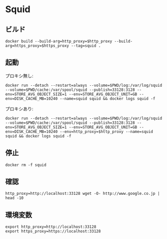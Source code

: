 # Squid

## ビルド

    docker build --build-arg=http_proxy=$http_proxy --build-arg=https_proxy=$https_proxy --tag=squid .

## 起動

プロキシ無し:

    docker run --detach --restart=always --volume=$PWD/log:/var/log/squid --volume=$PWD/cache:/var/spool/squid --publish=33128:3128 --env=STORE_AVG_OBJECT_SIZE=1 --env=STORE_AVG_OBJECT_UNIT=GB --env=DISK_CACHE_MB=10240 --name=squid squid && docker logs squid -f

プロキシあり:

    docker run --detach --restart=always --volume=$PWD/log:/var/log/squid --volume=$PWD/cache:/var/spool/squid --publish=33128:3128 --env=STORE_AVG_OBJECT_SIZE=1 --env=STORE_AVG_OBJECT_UNIT=GB --env=DISK_CACHE_MB=10240 --env=http_proxy=$http_proxy --name=squid squid && docker logs squid -f

## 停止

    docker rm -f squid

## 確認

    http_proxy=http://localhost:33128 wget -O- http://www.google.co.jp | head -10

## 環境変数

    export http_proxy=http://localhost:33128
    export https_proxy=https://localhost:33128
